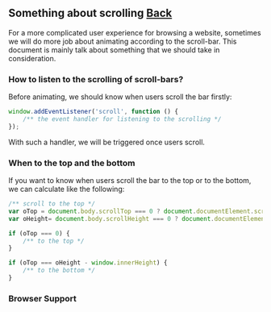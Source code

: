 ## Something about scrolling [Back](./../qa.md)

For a more complicated user experience for browsing a website, sometimes we will do more job about animating according to the scroll-bar. This document is mainly talk about something that we should take in consideration.

### How to listen to the scrolling of scroll-bars?

Before animating, we should know when users scroll the bar firstly:

```js
window.addEventListener('scroll', function () {
    /** the event handler for listening to the scrolling */	
});
```

With such a handler, we will be triggered once users scroll.

### When to the top and the bottom

If you want to know when users scroll the bar to the top or to the bottom, we can calculate like the following:

```js
/** scroll to the top */
var oTop = document.body.scrollTop === 0 ? document.documentElement.scrollTop : document.body.scrollTop;
var oHeight= document.body.scrollHeight === 0 ? document.documentElement.scrollHeight : document.body.scrollHeight;

if (oTop === 0) {
    /** to the top */
}

if (oTop === oHeight - window.innerHeight) {
    /** to the bottom */
}
```

### Browser Support



